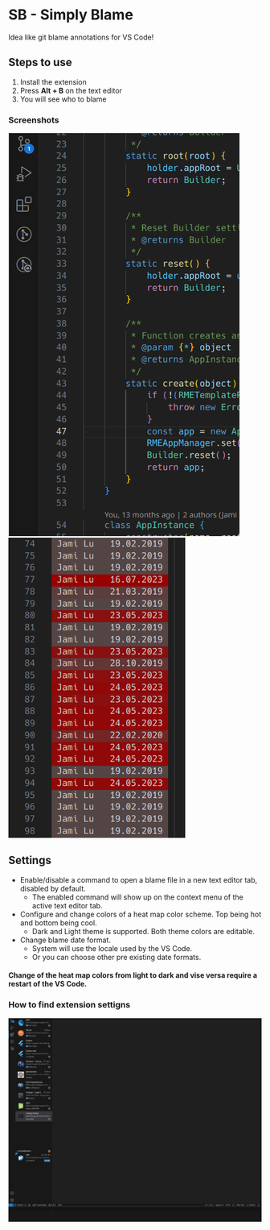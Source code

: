 # SB - Simply Blame

Idea like git blame annotations for VS Code!

## Steps to use
1. Install the extension
2. Press **Alt + B** on the text editor
3. You will see who to blame

### Screenshots
![Blame gif](blame-005.gif)
![Blame screeshot](blame-005.png)

## Settings
 * Enable/disable a command to open a blame file in a new text editor tab, disabled by default.
    * The enabled command will show up on the context menu of the active text editor tab.
 * Configure and change colors of a heat map color scheme. Top being hot and bottom being cool.
    * Dark and Light theme is supported. Both theme colors are editable.
 * Change blame date format.
    * System will use the locale used by the VS Code.
    * Or you can choose other pre existing date formats.

#### Change of the heat map colors from light to dark and vise versa require a restart of the VS Code.

### How to find extension settigns
![How to find settings](settings.gif)
